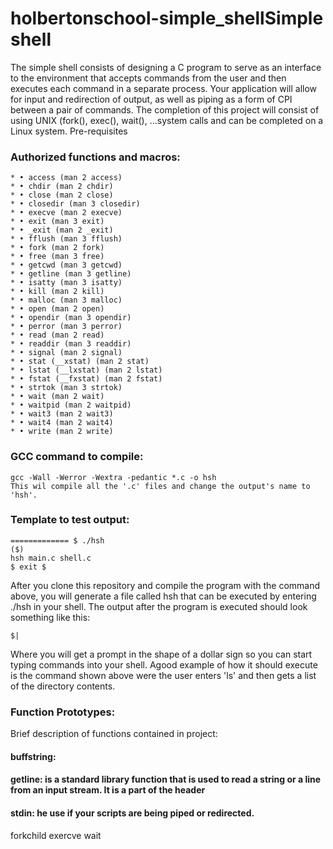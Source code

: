 # holbertonschool-simple_shellSimple shell
The simple shell consists of designing a C program to serve as an interface to the environment that accepts commands from the user and then executes each command in a separate process. Your application will allow for input and redirection of output, as well as piping as a form of CPI between a pair of commands. The completion of this project will consist of using UNIX (fork(), exec(), wait(), ...system calls and can be completed on a Linux system.
Pre-requisites
### Authorized functions and macros:
    * • access (man 2 access)
    * • chdir (man 2 chdir)
    * • close (man 2 close)
    * • closedir (man 3 closedir)
    * • execve (man 2 execve)
    * • exit (man 3 exit)
    * • _exit (man 2 _exit)
    * • fflush (man 3 fflush)
    * • fork (man 2 fork)
    * • free (man 3 free)
    * • getcwd (man 3 getcwd)
    * • getline (man 3 getline)
    * • isatty (man 3 isatty)
    * • kill (man 2 kill)
    * • malloc (man 3 malloc)
    * • open (man 2 open)
    * • opendir (man 3 opendir)
    * • perror (man 3 perror)
    * • read (man 2 read)
    * • readdir (man 3 readdir)
    * • signal (man 2 signal)
    * • stat (__xstat) (man 2 stat)
    * • lstat (__lxstat) (man 2 lstat)
    * • fstat (__fxstat) (man 2 fstat)
    * • strtok (man 3 strtok)
    * • wait (man 2 wait)
    * • waitpid (man 2 waitpid)
    * • wait3 (man 2 wait3)
    * • wait4 (man 2 wait4)
    * • write (man 2 write)
### GCC command to compile:
```
gcc -Wall -Werror -Wextra -pedantic *.c -o hsh
This wil compile all the '.c' files and change the output's name to 'hsh'.
```
### Template to test output:
```
============= $ ./hsh
($)
hsh main.c shell.c
$ exit $
```
After you clone this repository and compile the program with the command above, you will generate a file called hsh that can be executed by entering ./hsh in your shell.
The output after the program is executed should look something like this:
```
$|
```
Where you will get a prompt in the shape of a dollar sign so you can start typing commands into your shell. Agood example of how it should execute is the command shown above were the user enters 'ls' and then gets a list of the directory contents.
### Function Prototypes:
Brief description of functions contained in project:
#### buffstring:
#### getline: is a standard library function that is used to read a string or a line from an input stream. It is a part of the <string> header
#### stdin:  he use if your scripts are being piped or redirected.
forkchild
exercve
wait

